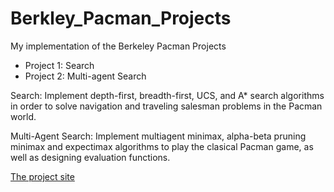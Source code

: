 # Berkley_Pacman_Projects

My implementation of the Berkeley Pacman Projects

+ Project 1: Search
+ Project 2: Multi-agent Search

Search: Implement depth-first, breadth-first, UCS, and A* search algorithms in order to solve navigation and traveling salesman problems in the Pacman world.

Multi-Agent Search: Implement multiagent minimax, alpha-beta pruning minimax  and expectimax algorithms to play the clasical Pacman game, as well as designing evaluation functions. 

[The project site](http://ai.berkeley.edu/project_overview.html "Title")

